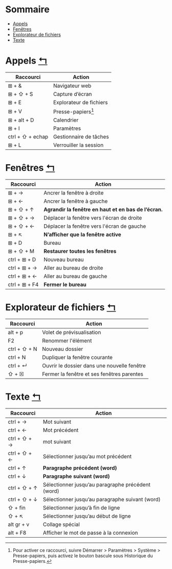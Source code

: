 # Sommaire
- [Appels](#appels)
- [Fenêtres](#fenêtres)
- [Explorateur de fichiers](#explorateur-de-fichiers)
- [Texte](#texte)

# Appels [↰](#sommaire)
|Raccourci|Action|
|-|-|
|⊞ + &|Navigateur web|
|⊞ + ⇧ + S|Capture d’écran|
|⊞ + E|Explorateur de fichiers|
|⊞ + V|Presse-papiers[^1]|
|⊞ + alt + D|Calendrier|
|⊞ + I|Paramètres|
|ctrl + ⇧ + echap|Gestionnaire de tâches|
|⊞ + L|Verrouiller la session|
[^1]: Pour activer ce raccourci, suivre Démarrer > Paramètres > Système  > Presse-papiers, puis activez le bouton bascule sous Historique du Presse-papiers.

# Fenêtres [↰](#sommaire)
|Raccourci|Action|
|-|-|
|⊞ + →|Ancrer la fenêtre à droite|
|⊞ + ←|Ancrer la fenêtre à gauche|
|⊞ + ⇧ + ↑|**Agrandir la fenêtre en haut et en bas de l’écran.**|
|⊞ + ⇧ + →|Déplacer la fenêtre vers l'écran de droite|
|⊞ + ⇧ + ←|Déplacer la fenêtre vers l'écran de gauche|
|⊞ + ↖|**N’afficher que la fenêtre active**|
|⊞ + D|Bureau|
|⊞ + ⇧ + M|**Restaurer toutes les fenêtres**|
|ctrl + ⊞ + D|Nouveau bureau|
|ctrl + ⊞ + →|Aller au bureau de droite|
|ctrl + ⊞ + ←|Aller au bureau de gauche|
|ctrl + ⊞ + F4|**Fermer le bureau**|


# Explorateur de fichiers [↰](#sommaire)
|Raccourci|Action|
|-|-|
|alt + p|Volet de prévisualisation|
|F2|Renommer l'élément|
|ctrl + ⇧ + N|Nouveau dossier|
|ctrl + N|Dupliquer la fenêtre courante|
|ctrl + ↵|Ouvrir le dossier dans une nouvelle fenêtre|
|⇧ + ☒|Fermer la fenêtre et ses fenêtres parentes|

# Texte [↰](#sommaire)
|Raccourci|Action|
|-|-|
|ctrl + →|Mot suivant|
|ctrl + ←|Mot précédent|
|ctrl + ⇧ + →|mot suivant|
|ctrl + ⇧ + ←|Sélectionner jusqu’au mot précédent|
|ctrl + ↑|**Paragraphe précédent (word)**|
|ctrl + ↓|**Paragraphe suivant (word)**|
|ctrl + ⇧ + ↑|Sélectionner jusqu’au paragraphe précédent (word)|
|ctrl + ⇧ + ↓|Sélectionner jusqu’au paragraphe suivant (word)|
|⇧ + fin|Sélectionner jusqu’à fin de ligne|
|⇧ + ↖|Sélectionner jusqu’au début de ligne|
|alt gr + v|Collage spécial|
|alt + F8|Afficher le mot de passe à la connexion|
